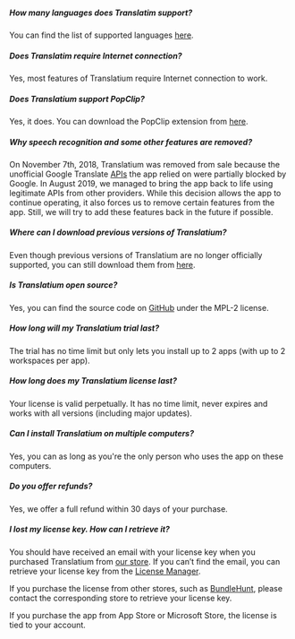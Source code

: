 ##### How many languages does Translatim support?
You can find the list of supported languages [here](https://translatiumapp.com/languages).

##### Does Translatim require Internet connection?
Yes, most features of Translatium require Internet connection to work.

##### Does Translatium support PopClip?
Yes, it does. You can download the PopClip extension from [here](https://translatiumapp.com/popclip).

##### Why speech recognition and some other features are removed?
On November 7th, 2018, Translatium was removed from sale because the unofficial Google Translate [APIs](https://en.wikipedia.org/wiki/Application_programming_interface) the app relied on were partially blocked by Google. In August 2019, we managed to bring the app back to life using legitimate APIs from other providers. While this decision allows the app to continue operating, it also forces us to remove certain features from the app. Still, we will try to add these features back in the future if possible.

##### Where can I download previous versions of Translatium?
Even though previous versions of Translatium are no longer officially supported, you can still download them from [here](https://github.com/atomery/translatium/releases).

##### Is Translatium open source?
Yes, you can find the source code on [GitHub](https://github.com/atomery/translatium) under the MPL-2 license.

##### How long will my Translatium trial last?
The trial has no time limit but only lets you install up to 2 apps (with up to 2 workspaces per app).

##### How long does my Translatium license last?
Your license is valid perpetually. It has no time limit, never expires and works with all versions (including major updates).

##### Can I install Translatium on multiple computers?
Yes, you can as long as you're the only person who uses the app on these computers.

##### Do you offer refunds?
Yes, we offer a full refund within 30 days of your purchase.

##### I lost my license key. How can I retrieve it?
You should have received an email with your license key when you purchased Translatium from [our store](https://webcatalog.onfastspring.com/). If you can’t find the email, you can retrieve your license key from the [License Manager](https://webcatalog.onfastspring.com/account).

If you purchase the license from other stores, such as [BundleHunt](https://bundlehunt.com/), please contact the corresponding store to retrieve your license key.

If you purchase the app from App Store or Microsoft Store, the license is tied to your account.